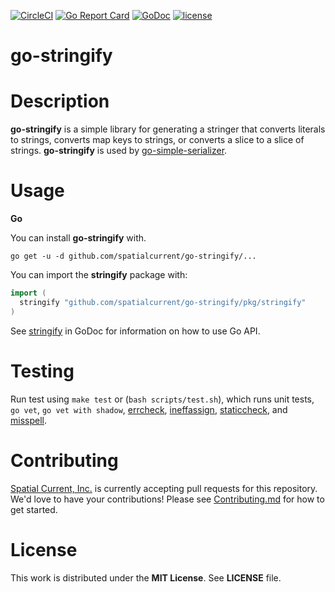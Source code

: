 [![CircleCI](https://circleci.com/gh/spatialcurrent/go-stringify/tree/master.svg?style=svg)](https://circleci.com/gh/spatialcurrent/go-stringify/tree/master) [![Go Report Card](https://goreportcard.com/badge/spatialcurrent/go-stringify)](https://goreportcard.com/report/spatialcurrent/go-stringify)  [![GoDoc](https://godoc.org/github.com/spatialcurrent/go-stringify?status.svg)](https://godoc.org/github.com/spatialcurrent/go-stringify) [![license](http://img.shields.io/badge/license-MIT-red.svg?style=flat)](https://github.com/spatialcurrent/go-stringify/blob/master/LICENSE)

# go-stringify

# Description

**go-stringify** is a simple library for generating a stringer that converts literals to strings, converts map keys to strings, or converts a slice to a slice of strings.  **go-stringify** is used by [go-simple-serializer](http://github.com/spatialcurrent/go-simple-serializer).

# Usage

**Go**

You can install **go-stringify** with.


```shell
go get -u -d github.com/spatialcurrent/go-stringify/...
```

You can import the **stringify** package with:

```go
import (
  stringify "github.com/spatialcurrent/go-stringify/pkg/stringify"
)
```

See [stringify](https://godoc.org/github.com/spatialcurrent/go-stringify) in GoDoc for information on how to use Go API.

# Testing

Run test using `make test` or (`bash scripts/test.sh`), which runs unit tests, `go vet`, `go vet with shadow`, [errcheck](https://github.com/kisielk/errcheck), [ineffassign](https://github.com/gordonklaus/ineffassign), [staticcheck](https://staticcheck.io/), and [misspell](https://github.com/client9/misspell).

# Contributing

[Spatial Current, Inc.](https://spatialcurrent.io) is currently accepting pull requests for this repository.  We'd love to have your contributions!  Please see [Contributing.md](https://github.com/spatialcurrent/go-stringify/blob/master/CONTRIBUTING.md) for how to get started.

# License

This work is distributed under the **MIT License**.  See **LICENSE** file.
